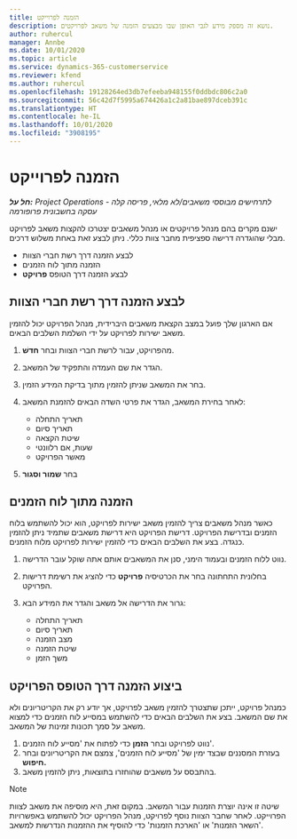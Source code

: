 ```yaml
---
title: הזמנה לפרוייקט
description: נושא זה מספק מידע לגבי האופן שבו מבצעים הזמנה של משאב לפרויקטים.
author: ruhercul
manager: Annbe
ms.date: 10/01/2020
ms.topic: article
ms.service: dynamics-365-customerservice
ms.reviewer: kfend
ms.author: ruhercul
ms.openlocfilehash: 19128264ed3db7efeeba948155f0ddbdc806c2a0
ms.sourcegitcommit: 56c42d7f5995a674426a1c2a81bae897dceb391c
ms.translationtype: HT
ms.contentlocale: he-IL
ms.lasthandoff: 10/01/2020
ms.locfileid: "3908195"
---
```

# <a name="book-to-a-project"></a>הזמנה לפרוייקט

_**חל על:** Project Operations לתרחישים מבוססי משאבים/לא מלאי, פריסה קלה - עסקה בחשבונית פרופורמה_

ישנם מקרים בהם מנהל פרויקטים או מנהל משאבים יצטרכו להקצות משאב לפרויקט מבלי שהוגדרה דרישה ספציפית מחבר צוות כללי. ניתן לבצע זאת באחת משלוש דרכים.

- לבצע הזמנה דרך רשת חברי הצוות
- הזמנה מתוך לוח הזמנים
- לבצע הזמנה דרך הטופס **פרויקט**

## <a name="book-from-the-team-member-grid"></a>לבצע הזמנה דרך רשת חברי הצוות

אם הארגון שלך פועל במצב הקצאת משאבים היברידית, מנהל הפרויקט יכול להזמין משאב ישירות לפרויקט על ידי השלמת השלבים הבאים.

1. מהפרויקט, עבור לרשת חברי הצוות ובחר **חדשׁ**.
2. הגדר את שם העמדה והתפקיד של המשאב.
3. בחר את המשאב שניתן להזמין מתוך בדיקת המידע הזמין.
4. לאחר בחירת המשאב, הגדר את פרטי השדה הבאים להזמנת המשאב:

    - תאריך התחלה
    - תאריך סיום
    - שיטת הקצאה
    - שעות, אם רלוונטי
    - מאשר הפרויקט

6. בחר **שמור וסגור**

## <a name="book-from-the-schedule-board"></a>הזמנה מתוך לוח הזמנים

כאשר מנהל משאבים צריך להזמין משאב ישירות לפרויקט, הוא יכול להשתמש בלוח הזמנים ובדרישת הפרויקט. דרישת הפרויקט היא דרישת משאבים שתמיד ניתן להזמין כנגדה. בצע את השלבים הבאים כדי להזמין ישירות לפרויקט מלוח הזמנים.

1. נווט ללוח הזמנים ובעמוד הימני, סנן את המשאבים אותם אתה שוקל עובר הדרישה.
2. בחלונית התחתונה בחר את הכרטיסיה **פרויקט** כדי להציג את רשימת דרישות הפרויקט.
3. גרור את הדרישה אל משאב והגדר את המידע הבא:

    - תאריך התחלה
    - תאריך סיום
    - מצב הזמנה
    - שיטת הזמנה
    - משך הזמן

## <a name="book-from-the-project-form"></a>ביצוע הזמנה דרך הטופס הפרויקט

כמנהל פרויקט, ייתכן שתצטרך להזמין משאב לפרויקט, אך יודע רק את הקריטריונים ולא את שם המשאב. בצע את השלבים הבאים כדי להשתמש במסייע לוח הזמנים כדי למצוא משאב על סמך תכונות זמינות של המשאב. 

1. נווט לפרויקט ובחר **הזמן** כדי לפתוח את 'מסייע לוח הזמנים'.
2. בעזרת המסננים שבצד ימין של 'מסייע לוח הזמנים', צמצם את הקריטריונים ובחר **חיפוש.**
3. בהתבסס על משאבים שהוחזרו בתוצאות, ניתן להזמין משאב.

> [!NOTE]
> שיטה זו אינה יוצרת הזמנות עבור המשאב. במקום זאת, היא מוסיפה את משאב לצוות הפרוייקט. לאחר שחבר הצוות נוסף לפרויקט, מנהל הפרויקט יכול להשתמש באפשרויות 'השאר הזמנות' או 'הארכת הזמנות' כדי להוסיף את ההזמנות הנדרשות למשאב.
